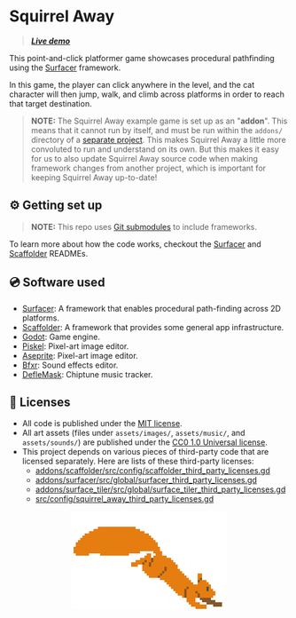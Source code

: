 # Squirrel Away

> _**[Live demo](https://snoringcat.games/play/squirrel-away)**_

This point-and-click platformer game showcases procedural pathfinding using the [Surfacer](https://github.com/SnoringCatGames/surfacer/) framework.

In this game, the player can click anywhere in the level, and the cat character will then jump, walk, and climb across platforms in order to reach that target destination.

> **NOTE:** The Squirrel Away example game is set up as an "**addon**". This means that it cannot run by itself, and must be run within the `addons/` directory of a [separate project](https://github.com/SnoringCatGames/exampler). This makes Squirrel Away a little more convoluted to run and understand on its own. But this makes it easy for us to also update Squirrel Away source code when making framework changes from another project, which is important for keeping Squirrel Away up-to-date!

## ⚙️ Getting set up

> **NOTE:** This repo uses [Git submodules](https://git-scm.com/book/en/v2/Git-Tools-Submodules) to include frameworks.

To learn more about how the code works, checkout the [Surfacer](https://github.com/SnoringCatGames/surfacer/) and [Scaffolder](https://github.com/SnoringCatGames/scaffolder/) READMEs.

## 💿 Software used

-   [Surfacer](https://github.com/SnoringCatGames/surfacer/): A framework that enables procedural path-finding across 2D platforms.
-   [Scaffolder](https://github.com/SnoringCatGames/scaffolder/): A framework that provides some general app infrastructure.
-   [Godot](https://godotengine.org/): Game engine.
-   [Piskel](https://www.piskelapp.com/user/5663844106502144): Pixel-art image editor.
-   [Aseprite](https://www.aseprite.org/): Pixel-art image editor.
-   [Bfxr](https://www.bfxr.net/): Sound effects editor.
-   [DefleMask](https://deflemask.com/): Chiptune music tracker.

## 📃 Licenses

-   All code is published under the [MIT license](LICENSE).
-   All art assets (files under `assets/images/`, `assets/music/`, and `assets/sounds/`) are published under the [CC0 1.0 Universal license](https://creativecommons.org/publicdomain/zero/1.0/deed.en).
-   This project depends on various pieces of third-party code that are licensed separately. Here are lists of these third-party licenses:
    -   [addons/scaffolder/src/config/scaffolder_third_party_licenses.gd](https://github.com/SnoringCatGames/scaffolder/blob/master/src/config/scaffolder_third_party_licenses.gd)
    -   [addons/surfacer/src/global/surfacer_third_party_licenses.gd](https://github.com/SnoringCatGames/surfacer/blob/master/src/global/surfacer_third_party_licenses.gd)
    -   [addons/surface_tiler/src/global/surface_tiler_third_party_licenses.gd](https://github.com/SnoringCatGames/surface_tiler/blob/master/src/global/surface_tiler_third_party_licenses.gd)
    -   [src/config/squirrel_away_third_party_licenses.gd](./src/config/squirrel_away_third_party_licenses.gd)

<p align="center">
  <img src="assets/images/loading.gif"
       alt="An animated GIF showing a squirrel running">
</p>
